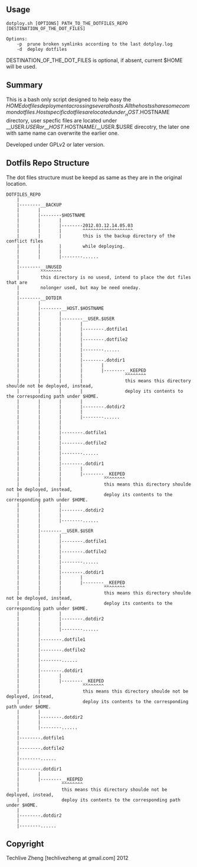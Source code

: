 Usage
-----

    dotploy.sh [OPTIONS] PATH_TO_THE_DOTFILES_REPO [DESTINATION_OF_THE_DOT_FILES]

    Options:
        -p  prune broken symlinks according to the last dotploy.log
        -d  deploy dotfiles

DESTINATION_OF_THE_DOT_FILES is optional, if absent, current $HOME will be used.

Summary
-------

This is a bash only script designed to help easy the $HOME dot files deployment
acrossing several hosts. All the hosts share some common dot files. Host specific
dot files are located under __HOST.$HOSTNAME directory, user specfic files are
located under \_\_USER.$USER or \_\_HOST.$HOSTNAME/\_\_USER.$USRE direcotry, the later
one with same name can overwrite the earlier one.


Developed under GPLv2 or later version.

Dotfils Repo Structure
----------------------

The dot files structure must be keepd as same as they are in the original location.

    DOTFILES_REPO
        |
        |--------__BACKUP
        |       |
        |       |--------$HOSTNAME
        |       |       |
        |       |       |--------2012.03.12.14.05.03
        |       |       |        ^^^^^^^^^^^^^^^^^^^
        |       |       |        this is the backup directory of the conflict files
        |       |       |        while deploying.
        |       |       |
        |       |       |--------......
        |
        |--------__UNUSED
        |        ^^^^^^^^
        |        this directory is no usesd, intend to place the dot files that are
        |        nolonger used, but may be need oneday.
        |
        |--------__DOTDIR
        |       |
        |       |--------__HOST.$HOSTNAME
        |       |       |
        |       |       |--------__USER.$USER
        |       |       |       |
        |       |       |       |--------.dotfile1
        |       |       |       |
        |       |       |       |--------.dotfile2
        |       |       |       |
        |       |       |       |--------......
        |       |       |       |
        |       |       |       |--------.dotdir1
        |       |       |       |       |
        |       |       |       |       |--------__KEEPED
        |       |       |       |                ^^^^^^^^
        |       |       |       |                this means this directory shoulde not be deployed, instead,
        |       |       |       |                deploy its contents to the corresponding path under $HOME.
        |       |       |       |
        |       |       |       |--------.dotdir2
        |       |       |       |
        |       |       |       |--------......
        |       |       |
        |       |       |
        |       |       |--------.dotfile1
        |       |       |
        |       |       |--------.dotfile2
        |       |       |
        |       |       |--------......
        |       |       |
        |       |       |--------.dotdir1
        |       |       |       |
        |       |       |       |--------__KEEPED
        |       |       |                ^^^^^^^^
        |       |       |                this means this directory shoulde not be deployed, instead,
        |       |       |                deploy its contents to the corresponding path under $HOME.
        |       |       |
        |       |       |--------.dotdir2
        |       |       |
        |       |       |--------......
        |       |
        |       |--------__USER.$USER
        |       |       |
        |       |       |--------.dotfile1
        |       |       |
        |       |       |--------.dotfile2
        |       |       |
        |       |       |--------......
        |       |       |
        |       |       |--------.dotdir1
        |       |       |       |
        |       |       |       |--------__KEEPED
        |       |       |                ^^^^^^^^
        |       |       |                this means this directory shoulde not be deployed, instead,
        |       |       |                deploy its contents to the corresponding path under $HOME.
        |       |       |
        |       |       |--------.dotdir2
        |       |       |
        |       |       |--------......
        |       |
        |       |--------.dotfile1
        |       |
        |       |--------.dotfile2
        |       |
        |       |--------......
        |       |
        |       |--------.dotdir1
        |       |       |
        |       |       |--------__KEEPED
        |       |                ^^^^^^^^
        |       |                this means this directory shoulde not be deployed, instead,
        |       |                deploy its contents to the corresponding path under $HOME.
        |       |
        |       |--------.dotdir2
        |       |
        |       |--------......
        |
        |--------.dotfile1
        |
        |--------.dotfile2
        |
        |--------......
        |
        |--------.dotdir1
        |       |
        |       |--------__KEEPED
        |                ^^^^^^^^
        |                this means this directory shoulde not be deployed, instead,
        |                deploy its contents to the corresponding path under $HOME.
        |
        |--------.dotdir2
        |
        |--------......

Copyright
---------

Techlive Zheng [techlivezheng at gmail.com] 2012
